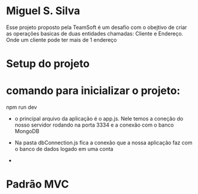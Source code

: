 # Miguel S. Silva

Esse projeto proposto pela TeamSoft é um desafio  com o obejtivo de criar as operações basicas de duas entidades chamadas:
Cliente e Endereço. Onde um cliente pode ter mais de 1 endereço

# Setup do projeto


# comando para inicializar o projeto:
npm run dev


- o principal arquivo da aplicação é o app.js. Nele temos a coneção do nosso servidor rodando na porta 3334 
e a conexão com o banco MongoDB

- Na pasta dbConnection.js fica a conexão que a nossa aplicação faz com o banco de dados logado em uma conta

- 


# Padrão MVC

